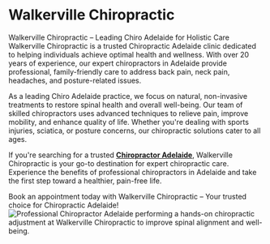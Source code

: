 # Walkerville Chiropractic
Walkerville Chiropractic – Leading Chiro Adelaide for Holistic Care
Walkerville Chiropractic is a trusted Chiropractic Adelaide clinic dedicated to helping individuals achieve optimal health and wellness. With over 20 years of experience, our expert chiropractors in Adelaide provide professional, family-friendly care to address back pain, neck pain, headaches, and posture-related issues.

As a leading Chiro Adelaide practice, we focus on natural, non-invasive treatments to restore spinal health and overall well-being. Our team of skilled chiropractors uses advanced techniques to relieve pain, improve mobility, and enhance quality of life. Whether you're dealing with sports injuries, sciatica, or posture concerns, our chiropractic solutions cater to all ages.

If you're searching for a trusted <b><a href="https://www.walkervillechiropractic.com.au/">Chiropractor Adelaide</a></b>, Walkerville Chiropractic is your go-to destination for expert chiropractic care. Experience the benefits of professional chiropractors in Adelaide and take the first step toward a healthier, pain-free life.

Book an appointment today with Walkerville Chiropractic – Your trusted choice for Chiropractic Adelaide!
<img src="https://www.walkervillechiropractic.com.au/wp-content/uploads/2020/08/155.jpg" alt="Professional Chiropractor Adelaide performing a hands-on chiropractic adjustment at Walkerville Chiropractic to improve spinal alignment and well-being.
"/>
